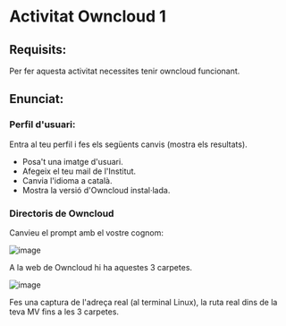 # Activitat Owncloud 1

## Requisits:

Per fer aquesta activitat necessites tenir owncloud funcionant.

## Enunciat:

### Perfil d'usuari:

Entra al teu perfil i fes els següents canvis (mostra els resultats).

- Posa't una imatge d'usuari.
- Afegeix el teu mail de l'Institut.
- Canvia l'idioma a català.
- Mostra la versió d'Owncloud instal·lada.

### Directoris de Owncloud

Canvieu el prompt amb el vostre cognom:

![image](https://github.com/XaSaFa/MP08-23-24/assets/110727546/97ad1362-abe5-44d1-b0f0-b686345a9d4d)

A la web de Owncloud hi ha aquestes 3 carpetes.

![image](https://github.com/XaSaFa/MP08-23-24/assets/110727546/d2884f0b-de52-44ca-877c-fbbcc4119573)

Fes una captura de l'adreça real (al terminal Linux), la ruta real dins de la teva MV fins a les 3 carpetes.

